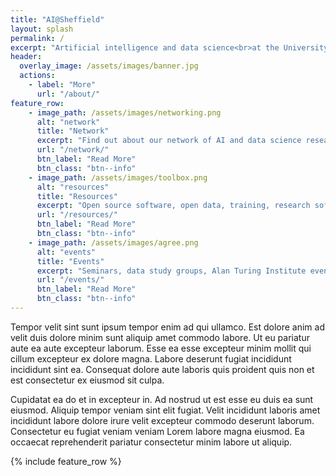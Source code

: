 ```yaml
---
title: "AI@Sheffield"
layout: splash
permalink: /
excerpt: "Artificial intelligence and data science<br>at the University of Sheffield"
header:
  overlay_image: /assets/images/banner.jpg
  actions:
    - label: "More"
      url: "/about/"
feature_row:
    - image_path: /assets/images/networking.png
      alt: "network"
      title: "Network"
      excerpt: "Find out about our network of AI and data science researchers"
      url: "/network/"
      btn_label: "Read More"
      btn_class: "btn--info"
    - image_path: /assets/images/toolbox.png
      alt: "resources"
      title: "Resources"
      excerpt: "Open source software, open data, training, research software engineering"
      url: "/resources/"
      btn_label: "Read More"
      btn_class: "btn--info"
    - image_path: /assets/images/agree.png
      alt: "events"
      title: "Events"
      excerpt: "Seminars, data study groups, Alan Turing Institute events, meet-ups"
      url: "/events/"
      btn_label: "Read More"
      btn_class: "btn--info"
---
```


Tempor velit sint sunt ipsum tempor enim ad qui ullamco. Est dolore anim ad velit duis dolore minim sunt aliquip amet commodo labore. Ut eu pariatur aute ea aute excepteur laborum. Esse ea esse excepteur minim mollit qui cillum excepteur ex dolore magna. Labore deserunt fugiat incididunt incididunt sint ea. Consequat dolore aute laboris quis proident quis non et est consectetur ex eiusmod sit culpa.

Cupidatat ea do et in excepteur in. Ad nostrud ut est esse eu duis ea sunt eiusmod. Aliquip tempor veniam sint elit fugiat. Velit incididunt laboris amet incididunt labore dolore irure velit excepteur commodo deserunt laborum. Consectetur eu fugiat veniam veniam Lorem labore magna eiusmod. Ea occaecat reprehenderit pariatur consectetur minim labore ut aliquip.

{% include feature_row %}

